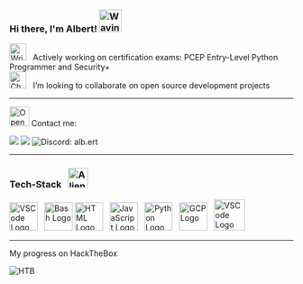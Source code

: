 ### Hi there, I'm Albert! <img src="https://raw.githubusercontent.com/Tarikul-Islam-Anik/Animated-Fluent-Emojis/master/Emojis/Hand%20gestures/Waving%20Hand.png" alt="Waving Hand" width="40" height="40" />

<img src="https://raw.githubusercontent.com/Tarikul-Islam-Anik/Animated-Fluent-Emojis/master/Emojis/Hand%20gestures/Writing%20Hand.png" alt="Writing Hand" width="30" height="30" /> &nbsp; Actively working on certification exams: PCEP Entry-Level Python Programmer and Security+   
<img src="https://raw.githubusercontent.com/Tarikul-Islam-Anik/Animated-Fluent-Emojis/master/Emojis/Symbols/Chequered%20Flag.png" alt="Chequered Flag" width="30" height="30" /> &nbsp; I’m looking to collaborate on open source development projects  

---

<img src="https://raw.githubusercontent.com/Tarikul-Islam-Anik/Animated-Fluent-Emojis/master/Emojis/Objects/Open%20Mailbox%20with%20Raised%20Flag.png" alt="Open Mailbox with Raised Flag" width="35" height="35" /> Contact me:

<a href="https://www.linkedin.com/in/albertdiaz13/" rel="noopener noreferrer"><img src="https://img.shields.io/badge/linkedin-%230077B5.svg?style=for-the-badge&logo=linkedin&logoColor=white"></a> [<img src="https://img.shields.io/badge/Gmail-D14836?style=for-the-badge&logo=gmail&logoColor=white">](mailto:albertdiazblanco@gmail.com) <img src="https://img.shields.io/badge/Discord:%20alb.ert-blue?style=for-the-badge&logo=Discord&logoColor=white" alt="Discord: alb.ert" /> 

---

### Tech-Stack &nbsp; <img src="https://raw.githubusercontent.com/Tarikul-Islam-Anik/Animated-Fluent-Emojis/master/Emojis/Smilies/Alien%20Monster.png" alt="Alien Monster" width="35" height="35" />
<!-- For more icons please follow  https://github.com/MikeCodesDotNET/ColoredBadges -->
<p>
<img src="https://cdn.worldvectorlogo.com/logos/visual-studio-code-1.svg" alt="VSCode Logo" width="50" height="50"/> &nbsp; <img src="https://upload.wikimedia.org/wikipedia/commons/thumb/4/4b/Bash_Logo_Colored.svg/2048px-Bash_Logo_Colored.svg.png" alt="Bash Logo" width="50" height="50"/> <img src="https://www.svgrepo.com/show/303205/html-5-logo.svg" alt="HTML Logo" width="50" height="50"/> &nbsp; <img src="https://cdn.worldvectorlogo.com/logos/logo-javascript.svg" alt="JavaScript Logo" width="50" height="50"/> &nbsp; <img src="https://cdn.worldvectorlogo.com/logos/python-5.svg" alt="Python Logo" width="50" height="50"/> &nbsp; <img src="https://user-images.githubusercontent.com/25181517/183911547-990692bc-8411-4878-99a0-43506cdb69cf.png" alt="GCP Logo" width="50" height="50"/> &nbsp; <img src="https://seeklogo.com/images/X/xcode-logo-D2046A7713-seeklogo.com.png" alt="VSCode Logo" width="55" height="55"/>
</p>

---

   My progress on HackTheBox

![HTB](https://www.hackthebox.com/badge/image/1439268)

